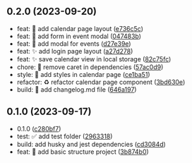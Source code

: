 ## 0.2.0 (2023-09-20)

* feat: :lipstick: add calendar page layout ([e736c5c](https://github.com/JonyPlo/CalendarApp/commit/e736c5c))
* feat: :lipstick: add form in event modal ([047483b](https://github.com/JonyPlo/CalendarApp/commit/047483b))
* feat: :lipstick: add modal for events ([d27e39e](https://github.com/JonyPlo/CalendarApp/commit/d27e39e))
* feat: :sparkles: add login page layout ([a27d278](https://github.com/JonyPlo/CalendarApp/commit/a27d278))
* feat: :sparkles: save calendar view in local storage ([82c75fc](https://github.com/JonyPlo/CalendarApp/commit/82c75fc))
* chore: :pushpin: remove caret in dependencies ([57ac0d9](https://github.com/JonyPlo/CalendarApp/commit/57ac0d9))
* style: :lipstick: add styles in calendar page ([ce1ba51](https://github.com/JonyPlo/CalendarApp/commit/ce1ba51))
* refactor: :recycle: refactor calendar page component ([3bd630e](https://github.com/JonyPlo/CalendarApp/commit/3bd630e))
* build: :wrench: add changelog.md file ([646a197](https://github.com/JonyPlo/CalendarApp/commit/646a197))



## 0.1.0 (2023-09-17)

* 0.1.0 ([c280bf7](https://github.com/JonyPlo/CalendarApp/commit/c280bf7))
* test: :white_check_mark: add test folder ([2963318](https://github.com/JonyPlo/CalendarApp/commit/2963318))
* build: add husky and jest dependencies ([cd3084d](https://github.com/JonyPlo/CalendarApp/commit/cd3084d))
* feat: :tada: add basic structure project ([3b874b0](https://github.com/JonyPlo/CalendarApp/commit/3b874b0))




